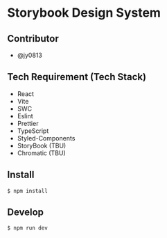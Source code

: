 # Storybook Design System

## Contributor

- @jy0813


## Tech Requirement (Tech Stack)

- React
- Vite
- SWC
- Eslint
- Prettier
- TypeScript
- Styled-Components
- StoryBook (TBU)
- Chromatic (TBU)

## Install

```
$ npm install
```

## Develop

```
$ npm run dev
```
